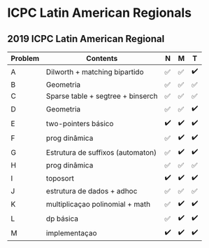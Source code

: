 # ICPC Latin American Regionals


## 2019 ICPC Latin American Regional
| Problem  | Contents | N | M | T |
| --- | --- | --- | --- | --- |
| A  | Dilworth + matching bipartido |:white_check_mark:|:white_check_mark:|:heavy_check_mark:|
| B  | Geometria |:white_check_mark:|:white_check_mark:|:white_check_mark:|
| C  | Sparse table + segtree + binserch |:white_check_mark:|:white_check_mark:|:white_check_mark:|
| D  | Geometria |:white_check_mark:|:white_check_mark:|:heavy_check_mark:|
| E  | two-pointers básico |:heavy_check_mark:|:heavy_check_mark:|:heavy_check_mark:|
| F  | prog dinâmica |:white_check_mark:|:heavy_check_mark:|:heavy_check_mark:|
| G  | Estrutura de suffixos (automaton) |:white_check_mark:|:heavy_check_mark:|:heavy_check_mark:|
| H  | prog dinâmica |:white_check_mark:|:white_check_mark:|:white_check_mark:|
| I  | toposort |:heavy_check_mark:|:heavy_check_mark:|:heavy_check_mark:|
| J  | estrutura de dados + adhoc |:white_check_mark:|:white_check_mark:|:white_check_mark:|
| K  | multiplicaçao polinomial + math |:white_check_mark:|:heavy_check_mark:|:heavy_check_mark:|
| L  | dp básica |:white_check_mark:|:heavy_check_mark:|:heavy_check_mark:|
| M  | implementaçao |:heavy_check_mark:|:heavy_check_mark:|:heavy_check_mark:|
